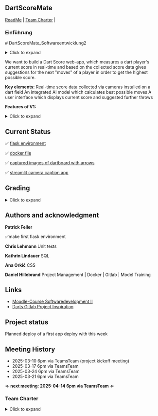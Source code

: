 


## DartScoreMate

<a href="#Tab1">ReadMe</a> | 
<a href="#Tab2">Team Charter</a> | 


<div id="tab1" class="tabcontent">
  <h3>Einführung</h3>
  <p># DartScoreMate_Softwareentwicklung2
<details>
  <summary>Click to expand</summary>

  **THIS README STILL NEEDS TO BE WRITTEN OUT**: Sections might include Project Description, Explanation of Key Concepts, Links to Frameworks/important packages, ..

  1. **Header** – short introduction + table of contents  
  2. **Project description and motivation**  
  3. **Required apps/packages/frameworks** (and in our case, hardware components)  
  4. **Guide on how to start the app**  
  5. **Explanation of test cases** that are incorporated in GitLab and how to use them (linked issues 11)  
  6. **Introduction of key app concepts** (e.g., the image detection algorithm if we have it ready) with URLs to further resources  
  7. **Introduction of project members** – their skills and tasks in the project  
  8. **Project status**  

</details>


We want to build a Dart Score web-app, which measures a dart player's current score in real-time 
and based on the collected score data gives suggestions for the next "moves" of a player in order to get the highest possible score. 

**Key elements:** 
Real-time score data collected via cameras installed on a dart field 
An integrated AI model which calculates best possible moves 
A user interface which displays current score and suggested further throws


**Features of V1:**
<details>
  <summary>Click to expand</summary>

Create Users
Track Score
Save Games (SQL/text files)
ChatGPT Integration (Prompt: You are a darts export and answer specific questions related to darts)...
Live-View of Dart Board (static)

**Advanced Features**

Live Video of Dart Board
User-Login
Detect Score from Image
Personalized Shot Recommendations

</details>

## Current Status
✅ [flask environment ](https://gitlab.web.fh-kufstein.ac.at/hillebranddaniel/dartscoremate_softwareentwicklung2/-/blob/main/src/python/main.py?ref_type=heads)


✅ [docker file](https://gitlab.web.fh-kufstein.ac.at/hillebranddaniel/dartscoremate_softwareentwicklung2/-/blob/main/Dockerfile?ref_type=heads)

✅ [captured images of dartboard with arrows](https://gitlab.web.fh-kufstein.ac.at/hillebranddaniel/dartscoremate_softwareentwicklung2/-/tree/main/src/python/data/captured_images?ref_type=heads)

✅ [streamlit camera caption app ](https://gitlab.web.fh-kufstein.ac.at/hillebranddaniel/dartscoremate_softwareentwicklung2/-/tree/develop/src/pic_snap?ref_type=heads)



## Grading
<details>
  <summary>Click to expand</summary>

<p> Current estimated points are marked in 🔵blue</span>.


* OOP & Framework (50) 🔵30
* Unittests (5) 🔵2
* Requirements / Docker (10) 🔵5
* Documentation (10) 🔵3
* Gitlab (10) 🔵10
* Presentation (15) 🔵2

### remarks
- ❌ no hand-in with just one file 
- ❌ meaningless commit-messages: use standard words (FIX, FEAT, DOCS,...) and effective description
- ✅ good code logic (design patterns, classes, ...)
- ✅ monitor package dependencies (conda + uv/`requirements.txt`)
- ✅ code documentation (docstrings, comments, ...)
- ✅ Unittests: best practice = one per function
- ✅ Presentation is on **May $\mathbf{16^{th}}$** with 80-90\% of project complete.

</details>



## Authors and acknowledgment
**Patrick Feller**

✅make first flask environment 

**Chris Lehmann**
Unit tests 



**Kathrin Lindauer**
SQL



**Ana Orkić**
CSS


**Daniel Hillebrand**
Project Management | Docker | Gitlab | Model Training

## Links
* [Moodle-Course Softwaredevelopment II](https://weblearn.fh-kufstein.ac.at/course/view.php?id=2643)
* [Darts Gitlab Project Inspiration](https://github.com/TheAlgorithms/Dart)

## Project status

Planned deploy of a first app deploy with this week

## Meeting History
- 2025-03-10 6pm via TeamsTeam (project kickoff meeting)
- 2025-03-17 6pm via TeamsTeam 
- 2025-03-24 6pm via TeamsTeam 
- 2025-03-21 6pm via TeamsTeam

$\Rightarrow$ **next meeting: 2025-04-14 6pm via TeamsTeam** $\Leftarrow$ 
<div id="Team Charter" class="tabcontent">
  <h3>Team Charter</h3>
  <p>
  <details>
  <summary>Click to expand</summary>

  Wir arbeiten selbstständig und formulieren bei Fragen konkrete Problemstellungen


        
      
Wir fragen Hilfe an, indem wir andere Leute in Issues markieren, und antworten zeitnah auf Fragen, die an uns gestellt wurden.


        
      
Wir dokumentieren unseren Arbeitsfortschritt sauber in den uns zugewiesenen Issues und halten diese Dokumentation immer aktuell (inkl. Time-Track)


        
      
Wir versuche, Deadlines einzuhalten und melden uns rechtzeitig, wenn wir für ein Issue mehr Zeit brauchen oder eine Aufgabe nicht alleine schaffen


        
      
Wir kommunizieren vorwiegend über GitLab/Teams und nur in dringenden Fällen über WhatsApp


        
      
Wir arbeiten alle in separaten (Feature)-Branches, Mergen diesen nach Develop und nur stabile Versionen in den main branch.</p>
</div>

</details>


